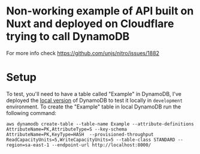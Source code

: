 # Non-working example of API built on Nuxt and deployed on Cloudflare trying to call DynamoDB
For more info check https://github.com/unjs/nitro/issues/1882


# Setup
To test, you'll need to have a table called "Example" in DynamoDB, I've deployed the [local version](https://docs.aws.amazon.com/amazondynamodb/latest/developerguide/DynamoDBLocal.DownloadingAndRunning.html) of DynamoDB to test it locally in `development` environment. To create the "Example" table in local DynamoDB run the following command:

```
aws dynamodb create-table --table-name Example --attribute-definitions AttributeName=PK,AttributeType=S --key-schema AttributeName=PK,KeyType=HASH  --provisioned-throughput ReadCapacityUnits=5,WriteCapacityUnits=5 --table-class STANDARD --region=sa-east-1 --endpoint-url http://localhost:8000/
```